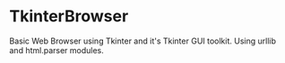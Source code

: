 # TkinterBrowser
Basic Web Browser using Tkinter and it's Tkinter GUI toolkit. Using urllib and html.parser modules.
